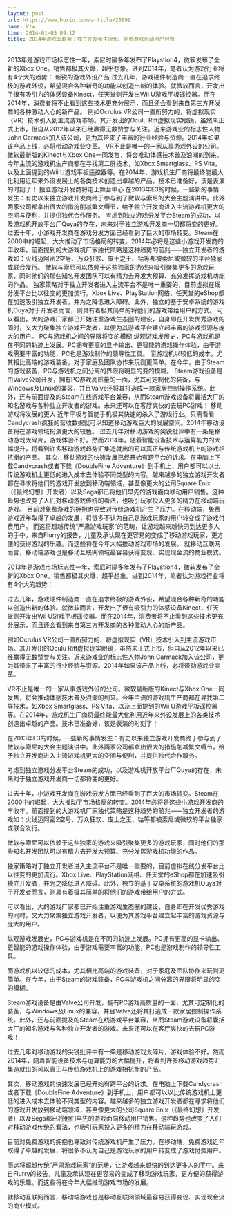 ```yaml
---
layout: post
url: https://www.huxiu.com/article/25899
name: Vtw
time: 2014-01-05 09:12
title: 2014年游戏业趋势：独立开发者主流化、免费游戏带动用户付费
---
```

2013年是游戏市场标志性一年，索尼时隔多年发布了Playstion4，微软发布了全新的Xbox One。销售都极其火爆，超乎想象。进到2014年，笔者认为游戏行业将有4个大的趋势： 新锐的游戏外设产品 过去几年，游戏硬件制造商一直在追求终极的游戏外设，希望混合各种新奇的功能以创造出新的体验。就微软而言，开发出了很有吸引力的体感设备Kinect，任天堂则开发出Wii U游戏平板遥控器。而在2014年，消费者将不止看到这些技术更充分展示，而且还会看到来自第三方开发商的各种激动人心的新产品。 例如Ocrulus VR公司一直所努力的，将虚拟现实（VR）技术引入到主流游戏市场。其开发出的Oculu Rift虚拟现实眼镜，虽然未正式上市，但自从2012年以来已经赢得无数赞誉与关注。近来游戏业的标志性人物John Carmack加入该公司，更为其带来了丰富的行业经验与资源。2014年如果该产品上线，必将带动游戏业变革。 VR不止是唯一的一家从事游戏外设的公司。微软最新版的Kinect与Xbox One一同发售，将会推动体感技术普及浪潮的到来。今年主流的游戏机生产商都在寻找第二屏技术，如Xbox Smartglass、PS Vita，以及上面提到的Wii U游戏平板遥控器等。在2014年，游戏机生厂商将最终能最大化利用近年来外设发展上的各类技术创造出卓越的产品。技术已准备好，该是表演的时刻了！ 独立游戏开发商将走上舞台中心 在2013年E3的时候，一些新的事情发生：有史以来独立游戏开发商终于参与到了微软与索尼的大会主题演讲中。此外两家公司都拿出很大的措施削减繁文缛节，给予独立开发商进入主流游戏机更大的空间与便利，并提供独代合作服务。 考虑到独立游戏分发平台Steam的成功，以及游戏机开放平台厂Quya的存在，未来对于独立游戏开发商一切都将变的更好。 过去十年，小游戏开发商在游戏分发方面已经看到了巨大的市场转变。Steam在2000中的崛起，大大推动了市场格局的转变。2014年必将是这些小游戏开发商的丰收年。前面提到的大游戏机厂家独代策略是这种趋势的前兆——独立开发者的游戏如：火线迈阿密2空号、万众狂欢、废土之王、钴等都被索尼或微软的平台独家或联合发行。 微软与索尼可以依赖于这些独家的游戏来吸引聚集更多的游戏玩家，同时他们的那些知名开发团队可以有精力去开发大预算、充分发挥游戏机功能的作品。 独家策略对于独立开发者进入主流平台不是唯一重要的，目前虚拟在线分发平台比以往变的更加流行。Xbox Live、PlayStation网络、任天堂的eShop都在加速吸引独立开发者，并为之降低进入障碍。此外，独立的基于安卓系统的游戏机Ouya对于开发者而言，则具有着极其简单的将他们的游戏带给用户的方式。 可以看出，大的游戏厂家都已开始注重游戏生态圈的建设，自身即在开发优秀游戏的同时，又大力聚集独立游戏开发者，以便为其游戏平台建立起丰富的游戏资源与庞大的用户。 PC与游戏机之间的界限将变的模糊 纵观游戏发展史，PC与游戏机是在不同的轨迹上发展。PC拥有更高的显卡输出、更智能的游戏操作体验，由于游戏需要丰富的功能，PC也是游戏制作的领导性工具。 而游戏机以较低的成本，尤其相比高端的游戏装备，对于家庭及团队协作来玩则更简单。在今年，由于Steam的游戏装备，PC与游戏机之间分离的界限将明显的变的模糊。 Steam游戏设备是由Valve公司开发，拥有PC游戏高质量的一面，尤其可定制化的装备，与Windows及Linux的兼容，并且Valve还将其打造成一款家居控制操作系统。此外，还与前面提及的Steam在线游戏平台兼容，从而Steam游戏设备将囊括大厂的知名游戏与各种独立开发者的游戏。未来还可以在客厅爽快的去玩PC游戏！ 移动游戏将发展的更大 近年平板与智能手机极其快速的杀入了游戏行业。只需看看Candycrash疯狂的营收数据就可以知道移动游戏巨大的发展空间。2014年移动设备将在游戏领域扮演更大的较色。 过去几年对移动游戏的尖锐批评中有一条是移动游戏太碎片，游戏体验不好。然而2014年，随着智能设备技术与运算能力的大幅提升，将看到许多移动游戏趋势汇集造就出的可以真正与传统游戏机上的游戏相抗衡的产品。 其次，移动游戏的快速发展已经开始有跨平台的诉求。在电脑上下载Candycrash或者下载《DoubleFine Adventure》到手机上，用户都可以以比传统游戏机上更低的进入成本去体验不同类型的内容。越来越多的独立游戏开发者都在寻求将他们的游戏开发放到移动端领域，甚至像更大的公司Square Enix（《最终幻想》开发者）以及Sega都已将他们早先的游戏面向移动用户销售。这种趋势也改变了人们对移动游戏传统的看法，也吸引玩家投入更多的精力在移动端玩游戏。 目前对免费游戏的拥抱也导致对传统游戏机产生了压力。在移动端，免费游戏近年取得了卓越的发展，将很多不认为自己是游戏玩家的用户转变成了游戏付费用户。 而这将超越传统“严肃游戏玩家“的范畴，让游戏越来越快的到达更多人的手中。来自Flurry的报告，儿童及承认现在更容易的变成了移动游戏玩家，更方便的获得游戏的乐趣。而这些将在今年大幅推动游戏市场的发展。 就移动互联网而言，移动端游戏也是移动互联网领域最容易获得变现、实现现金流的商业模式。

2013年是游戏市场标志性一年，索尼时隔多年发布了Playstion4，微软发布了全新的Xbox One。销售都极其火爆，超乎想象。进到2014年，笔者认为游戏行业将有4个大的趋势：

过去几年，游戏硬件制造商一直在追求终极的游戏外设，希望混合各种新奇的功能以创造出新的体验。就微软而言，开发出了很有吸引力的体感设备Kinect，任天堂则开发出Wii U游戏平板遥控器。而在2014年，消费者将不止看到这些技术更充分展示，而且还会看到来自第三方开发商的各种激动人心的新产品。

例如Ocrulus VR公司一直所努力的，将虚拟现实（VR）技术引入到主流游戏市场。其开发出的Oculu Rift虚拟现实眼镜，虽然未正式上市，但自从2012年以来已经赢得无数赞誉与关注。近来游戏业的标志性人物John Carmack加入该公司，更为其带来了丰富的行业经验与资源。2014年如果该产品上线，必将带动游戏业变革。

VR不止是唯一的一家从事游戏外设的公司。微软最新版的Kinect与Xbox One一同发售，将会推动体感技术普及浪潮的到来。今年主流的游戏机生产商都在寻找第二屏技术，如Xbox Smartglass、PS Vita，以及上面提到的Wii U游戏平板遥控器等。在2014年，游戏机生厂商将最终能最大化利用近年来外设发展上的各类技术创造出卓越的产品。技术已准备好，该是表演的时刻了！

在2013年E3的时候，一些新的事情发生：有史以来独立游戏开发商终于参与到了微软与索尼的大会主题演讲中。此外两家公司都拿出很大的措施削减繁文缛节，给予独立开发商进入主流游戏机更大的空间与便利，并提供独代合作服务。

考虑到独立游戏分发平台Steam的成功，以及游戏机开放平台厂Quya的存在，未来对于独立游戏开发商一切都将变的更好。

过去十年，小游戏开发商在游戏分发方面已经看到了巨大的市场转变。Steam在2000中的崛起，大大推动了市场格局的转变。2014年必将是这些小游戏开发商的丰收年。前面提到的大游戏机厂家独代策略是这种趋势的前兆——独立开发者的游戏如：火线迈阿密2空号、万众狂欢、废土之王、钴等都被索尼或微软的平台独家或联合发行。

微软与索尼可以依赖于这些独家的游戏来吸引聚集更多的游戏玩家，同时他们的那些知名开发团队可以有精力去开发大预算、充分发挥游戏机功能的作品。

独家策略对于独立开发者进入主流平台不是唯一重要的，目前虚拟在线分发平台比以往变的更加流行。Xbox Live、PlayStation网络、任天堂的eShop都在加速吸引独立开发者，并为之降低进入障碍。此外，独立的基于安卓系统的游戏机Ouya对于开发者而言，则具有着极其简单的将他们的游戏带给用户的方式。

可以看出，大的游戏厂家都已开始注重游戏生态圈的建设，自身即在开发优秀游戏的同时，又大力聚集独立游戏开发者，以便为其游戏平台建立起丰富的游戏资源与庞大的用户。

纵观游戏发展史，PC与游戏机是在不同的轨迹上发展。PC拥有更高的显卡输出、更智能的游戏操作体验，由于游戏需要丰富的功能，PC也是游戏制作的领导性工具。

而游戏机以较低的成本，尤其相比高端的游戏装备，对于家庭及团队协作来玩则更简单。在今年，由于Steam的游戏装备，PC与游戏机之间分离的界限将明显的变的模糊。

Steam游戏设备是由Valve公司开发，拥有PC游戏高质量的一面，尤其可定制化的装备，与Windows及Linux的兼容，并且Valve还将其打造成一款家居控制操作系统。此外，还与前面提及的Steam在线游戏平台兼容，从而Steam游戏设备将囊括大厂的知名游戏与各种独立开发者的游戏。未来还可以在客厅爽快的去玩PC游戏！

过去几年对移动游戏的尖锐批评中有一条是移动游戏太碎片，游戏体验不好。然而2014年，随着智能设备技术与运算能力的大幅提升，将看到许多移动游戏趋势汇集造就出的可以真正与传统游戏机上的游戏相抗衡的产品。

其次，移动游戏的快速发展已经开始有跨平台的诉求。在电脑上下载Candycrash或者下载《DoubleFine Adventure》到手机上，用户都可以以比传统游戏机上更低的进入成本去体验不同类型的内容。越来越多的独立游戏开发者都在寻求将他们的游戏开发放到移动端领域，甚至像更大的公司Square Enix（《最终幻想》开发者）以及Sega都已将他们早先的游戏面向移动用户销售。这种趋势也改变了人们对移动游戏传统的看法，也吸引玩家投入更多的精力在移动端玩游戏。

目前对免费游戏的拥抱也导致对传统游戏机产生了压力。在移动端，免费游戏近年取得了卓越的发展，将很多不认为自己是游戏玩家的用户转变成了游戏付费用户。

而这将超越传统“严肃游戏玩家“的范畴，让游戏越来越快的到达更多人的手中。来自Flurry的报告，儿童及承认现在更容易的变成了移动游戏玩家，更方便的获得游戏的乐趣。而这些将在今年大幅推动游戏市场的发展。

就移动互联网而言，移动端游戏也是移动互联网领域最容易获得变现、实现现金流的商业模式。

